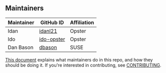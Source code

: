 ## Maintainers

| Maintainer | GitHub ID | Affiliation |
| --------------- | --------- | ----------- |
| Idan | [idanl21](https://github.com/idanl21) | Opster |
| Ido | [ido-opster](https://github.com/ido-opster) | Opster |
| Dan Bason | [dbason](https://github.com/dbason) | SUSE |

[This document](https://github.com/Opster/opensearch-k8s-operator/.github/blob/main/MAINTAINERS.md) explains what maintainers do in this repo, and how they should be doing it. If you're interested in contributing, see [CONTRIBUTING](CONTRIBUTING.md).
